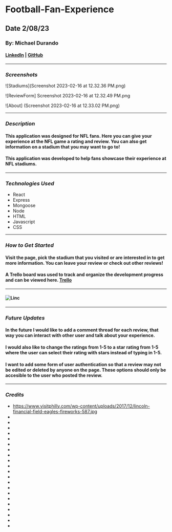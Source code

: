 # Football-Fan-Experience

## Date 2/08/23

### By: Michael Durando

#### [LinkedIn](https://www.linkedin.com/in/michael-durando-101050138/) | [GitHub](https://github.com/mjdurando82)

---

### **_Screenshots_**

![Stadiums](Screenshot 2023-02-16 at 12.32.36 PM.png)

![ReviewForm] Screenshot 2023-02-16 at 12.32.49 PM.png

![About] (Screenshot 2023-02-16 at 12.33.02 PM.png)

---

### **_Description_**

#### This application was designed for NFL fans. Here you can give your experience at the NFL game a rating and review. You can also get information on a stadium that you may want to go to!

#### This application was developed to help fans showcase their experience at NFL stadiums.

---

### **_Technologies Used_**

- React
- Express
- Mongoose
- Node
- HTML
- Javascript
- CSS

---

### **_How to Get Started_**

#### Visit the page, pick the stadium that you visited or are interested in to get more information. You can leave your review or check out other reviews!

#### A Trello board was used to track and organize the development progress and can be viewed here. [Trello](https://trello.com/b/9x63GvUm/football-fan-experience)

---

#### ![Linc](https://www.visitphilly.com/wp-content/uploads/2017/12/lincoln-financial-field-eagles-fireworks-587.jpg)

####

---

### **_Future Updates_**

#### In the future I would like to add a comment thread for each review, that way you can interact with other user and talk about your experience.

#### I would also like to change the ratings from 1-5 to a star rating from 1-5 where the user can select their rating with stars instead of typing in 1-5.

#### I want to add some form of user authentication so that a review may not be edited or deleted by anyone on the page. These options should only be accesible to the user who posted the review.

---

### **_Credits_**

- https://www.visitphilly.com/wp-content/uploads/2017/12/lincoln-financial-field-eagles-fireworks-587.jpg
-
-
-
-
-
-
-
-
-
-
-
-
-
-
-
-
-
-
-
-
-

```

```

